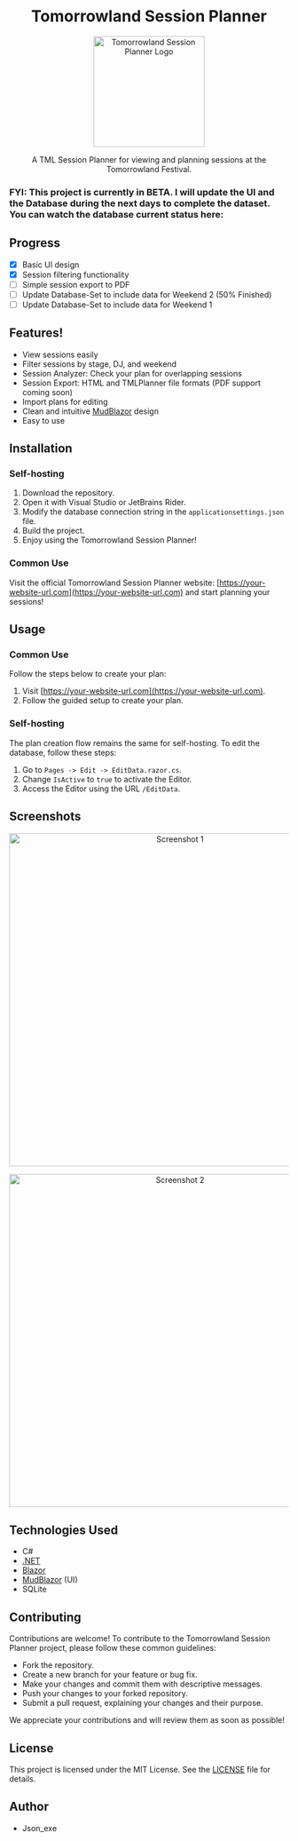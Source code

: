 <h1 align="center">Tomorrowland Session Planner</h1>

<p align="center">
  <img style="height: 200px;" src="https://github.com/Json-exe/TomorrowlandSessionPlanner/assets/96955704/0e6973a4-cc19-4247-a05e-967eafe6427a" alt="Tomorrowland Session Planner Logo">
</p>

<p align="center">
  A TML Session Planner for viewing and planning sessions at the Tomorrowland Festival.
</p>

### FYI: This project is currently in BETA. I will update the UI and the Database during the next days to complete the dataset. You can watch the database current status here:
## Progress

- [x] Basic UI design
- [x] Session filtering functionality
- [ ] Simple session export to PDF
- [ ] Update Database-Set to include data for Weekend 2 (50% Finished)
- [ ] Update Database-Set to include data for Weekend 1

## Features!


- View sessions easily
- Filter sessions by stage, DJ, and weekend
- Session Analyzer: Check your plan for overlapping sessions
- Session Export: HTML and TMLPlanner file formats (PDF support coming soon)
- Import plans for editing
- Clean and intuitive [MudBlazor](https://github.com/MudBlazor/MudBlazor) design
- Easy to use

## Installation

### Self-hosting

1. Download the repository.
2. Open it with Visual Studio or JetBrains Rider.
3. Modify the database connection string in the `applicationsettings.json` file.
4. Build the project.
5. Enjoy using the Tomorrowland Session Planner!

### Common Use

Visit the official Tomorrowland Session Planner website: [https://your-website-url.com](https://your-website-url.com) and start planning your sessions!

## Usage

### Common Use

Follow the steps below to create your plan:

1. Visit [https://your-website-url.com](https://your-website-url.com).
2. Follow the guided setup to create your plan.

### Self-hosting

The plan creation flow remains the same for self-hosting. To edit the database, follow these steps:

1. Go to `Pages -> Edit -> EditData.razor.cs`.
2. Change `IsActive` to `true` to activate the Editor.
3. Access the Editor using the URL `/EditData`.

## Screenshots

<p align="center">
  <img src="https://your-screenshot-url.com" alt="Screenshot 1" width="600">
</p>

<p align="center">
  <img src="https://your-screenshot-url.com" alt="Screenshot 2" width="600">
</p>

## Technologies Used

- C#
- [.NET](https://dotnet.microsoft.com/)
- [Blazor](https://dotnet.microsoft.com/apps/aspnet/web-apps/blazor)
- [MudBlazor](https://github.com/MudBlazor/MudBlazor) (UI)
- SQLite

## Contributing

Contributions are welcome! To contribute to the Tomorrowland Session Planner project, please follow these common guidelines:

- Fork the repository.
- Create a new branch for your feature or bug fix.
- Make your changes and commit them with descriptive messages.
- Push your changes to your forked repository.
- Submit a pull request, explaining your changes and their purpose.

We appreciate your contributions and will review them as soon as possible!

## License

This project is licensed under the MIT License. See the [LICENSE](LICENSE) file for details.

## Author

- Json_exe
